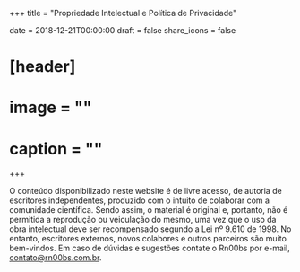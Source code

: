+++
title = "Propriedade Intelectual e Política de Privacidade"

date = 2018-12-21T00:00:00
draft = false
share_icons = false
# [header]
# image = ""
# caption = ""
+++

O conteúdo disponibilizado neste website é de livre acesso, de autoria de escritores independentes, produzido com o intuito de colaborar com a comunidade científica. Sendo assim, o material é original e, portanto, não é permitida a reprodução ou veiculação do mesmo, uma vez que o uso da obra intelectual deve ser recompensado segundo a Lei nº 9.610 de 1998. No entanto, escritores externos, novos colabores e outros parceiros são muito bem-vindos. Em caso de dúvidas e sugestões contate o Rn00bs por e-mail, contato@rn00bs.com.br. 
